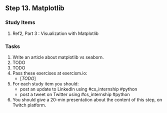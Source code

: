 ## Step 13. Matplotlib

### Study Items
  1. Ref2, Part 3 : Visualization with Matplotlib

### Tasks

 1. Write an article about matplotlib vs seaborn.
 2. TODO
 3. TODO
 4. Pass these exercises at exercism.io:
    - [*TODO*]
 5. For each study item you should:  
     - post an update to LinkedIn using #cs_internship #python  
     - post a tweet on Twitter using #cs_internship #python
 6. You should give a 20-min presentation about the content of this step, on Twitch platform.
